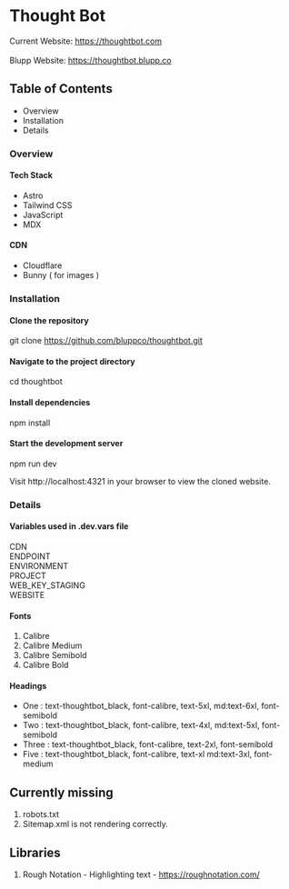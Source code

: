 # Thought Bot

Current Website: https://thoughtbot.com
\
\
Blupp Website: https://thoughtbot.blupp.co

## Table of Contents

- Overview
- Installation
- Details

### Overview

#### Tech Stack

- Astro
- Tailwind CSS
- JavaScript
- MDX

#### CDN

- Cloudflare
-  Bunny ( for images )

### Installation

#### Clone the repository

git clone https://github.com/bluppco/thoughtbot.git

#### Navigate to the project directory

cd thoughtbot

#### Install dependencies

npm install

#### Start the development server

npm run dev

Visit http://localhost:4321 in your browser to view the cloned website.

### Details

#### Variables used in .dev.vars file
CDN\
ENDPOINT\
ENVIRONMENT\
PROJECT\
WEB_KEY_STAGING\
WEBSITE

#### Fonts

1. Calibre
2. Calibre Medium
3. Calibre Semibold
4. Calibre Bold

#### Headings

- One : text-thoughtbot_black, font-calibre, text-5xl, md:text-6xl, font-semibold
- Two : text-thoughtbot_black, font-calibre, text-4xl, md:text-5xl, font-semibold
- Three : text-thoughtbot_black, font-calibre, text-2xl, font-semibold
- Five : text-thoughtbot_black, font-calibre, text-xl md:text-3xl, font-medium


## Currently missing

1. robots.txt
2. Sitemap.xml is not rendering correctly.

## Libraries

1. Rough Notation - Highlighting text - https://roughnotation.com/
